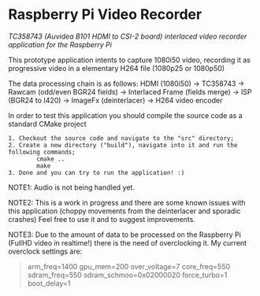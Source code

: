 # Raspberry Pi Video Recorder
*TC358743 (Auvidea B101 HDMI to CSI-2 board) interlaced video recorder application for the Raspberry Pi*

This prototype application intents to capture 1080i50 video, recording it as progressive video in a elementary H264 file (1080p25 or 1080p50)

The data processing chain is as follows:
	HDMI (1080i50) -> TC358743 -> Rawcam (odd/even BGR24 fields) -> Interlaced Frame (fields merge) -> ISP (BGR24 to I420) -> ImageFx (deinterlacer) -> H264 video encoder
	
In order to test this application you should compile the source code as a standard CMake project

	1. Checkout the source code and navigate to the "src" directory;
	2. Create a new directory ("build"), navigate into it and run the following commands;
			cmake ..
			make
	3. Done and you can try to run the application! :)
	
NOTE1: Audio is not being handled yet.

NOTE2: This is a work in progress and there are some known issues with this application (choppy movements from the deinterlacer and sporadic crashes)
       Feel free to use it and to suggest improvements.
      
NOTE3: Due to the amount of data to be processed on the Raspberry Pi (FullHD video in realtime!) there is the need of overclocking it.
       My current overclock settings are:
> arm_freq=1400
> gpu_mem=200
> over_voltage=7
> core_freq=550
> sdram_freq=550
> sdram_schmoo=0x02000020
> force_turbo=1
> boot_delay=1
